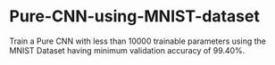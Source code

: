 # Pure-CNN-using-MNIST-dataset
Train a Pure CNN with less than 10000 trainable parameters using the MNIST Dataset having minimum validation accuracy of 99.40%.
